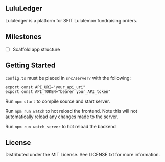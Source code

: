 ## LuluLedger

Lululedger is a platform for SFIT Lululemon fundraising orders.

## Milestones

- [ ] Scaffold app structure

## Getting Started

`config.ts` must be placed in `src/server/` with the following:

```
export const API_URI="your_api_uri"
export const API_TOKEN="bearer your_API_token"
```

Run `npm start` to compile source and start server.

Run `npm run watch` to hot reload the frontend. Note this will not automatically reload any changes made to the server.

Run `npm run watch_server` to hot reload the backend

## License

Distributed under the MIT License. See LICENSE.txt for more information.
